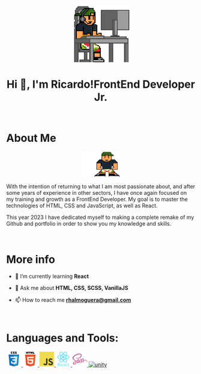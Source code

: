 <p align="center"><img width="30%" alt="rick coding" src="./images/codingme.png"/></p>
<h1 align="center">Hi 👋, I'm Ricardo!FrontEnd Developer Jr.</h1>
<br>

<h1 align="left">About Me </h1> 
 <p align="center"><img width="20%"  alt="rick talking" src="./images/TALKING ANI.gif"/></p>

<p>With the intention of returning to what I am most passionate about, and after some years of experience in other sectors, I have once again focused on my training and growth as a FrontEnd Developer. My goal is to master the technologies of HTML, CSS and JavaScript, as well as React.</p>

<p>This year 2023 I have dedicated myself to making a complete remake of my Github and portfolio in order to show you my knowledge and skills.</p>
<br>
<h1 align="left">More info</h1>

- 🌱 I’m currently learning **React**

- 💬 Ask me about **HTML, CSS, SCSS, VanillaJS**

- 📫 How to reach me **rhalmoguera@gmail.com**

<br>
<h1 align="left">Languages and Tools:</h1>

<p align="left"> <a href="https://www.w3schools.com/css/" target="_blank" rel="noreferrer"> <img src="https://raw.githubusercontent.com/devicons/devicon/master/icons/css3/css3-original-wordmark.svg" alt="css3" width="40" height="40"/> </a> <a href="https://www.w3.org/html/" target="_blank" rel="noreferrer"> <img src="https://raw.githubusercontent.com/devicons/devicon/master/icons/html5/html5-original-wordmark.svg" alt="html5" width="40" height="40"/> </a> <a href="https://developer.mozilla.org/en-US/docs/Web/JavaScript" target="_blank" rel="noreferrer"> <img src="https://raw.githubusercontent.com/devicons/devicon/master/icons/javascript/javascript-original.svg" alt="javascript" width="40" height="40"/> </a> <a href="https://reactjs.org/" target="_blank" rel="noreferrer"> <img src="https://raw.githubusercontent.com/devicons/devicon/master/icons/react/react-original-wordmark.svg" alt="react" width="40" height="40"/> </a> <a href="https://sass-lang.com" target="_blank" rel="noreferrer"> <img src="https://raw.githubusercontent.com/devicons/devicon/master/icons/sass/sass-original.svg" alt="sass" width="40" height="40"/> </a> <a href="https://unity.com/" target="_blank" rel="noreferrer"> <img src="https://www.vectorlogo.zone/logos/unity3d/unity3d-icon.svg" alt="unity" width="40" height="40"/> </a> </p>

